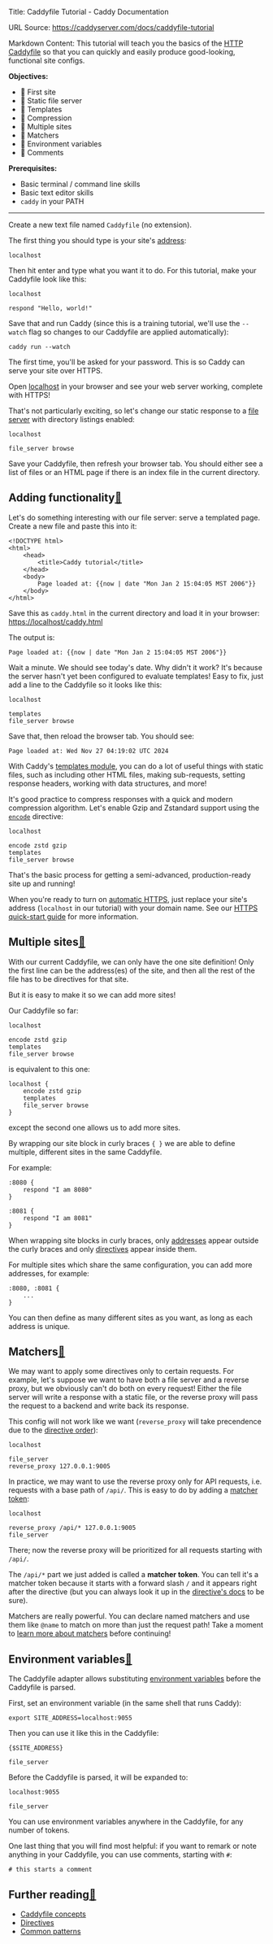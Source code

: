 Title: Caddyfile Tutorial - Caddy Documentation

URL Source: https://caddyserver.com/docs/caddyfile-tutorial

Markdown Content:
This tutorial will teach you the basics of the [HTTP Caddyfile](https://caddyserver.com/docs/caddyfile) so that you can quickly and easily produce good-looking, functional site configs.

**Objectives:**

*   🔲 First site
*   🔲 Static file server
*   🔲 Templates
*   🔲 Compression
*   🔲 Multiple sites
*   🔲 Matchers
*   🔲 Environment variables
*   🔲 Comments

**Prerequisites:**

*   Basic terminal / command line skills
*   Basic text editor skills
*   `caddy` in your PATH

* * *

Create a new text file named `Caddyfile` (no extension).

The first thing you should type is your site's [address](https://caddyserver.com/docs/caddyfile/concepts#addresses):

```
localhost
```

Then hit enter and type what you want it to do. For this tutorial, make your Caddyfile look like this:

```
localhost

respond "Hello, world!"
```

Save that and run Caddy (since this is a training tutorial, we'll use the `--watch` flag so changes to our Caddyfile are applied automatically):

```
caddy run --watch
```

The first time, you'll be asked for your password. This is so Caddy can serve your site over HTTPS.

Open [localhost](https://localhost/) in your browser and see your web server working, complete with HTTPS!

That's not particularly exciting, so let's change our static response to a [file server](https://caddyserver.com/docs/caddyfile/directives/file_server) with directory listings enabled:

```
localhost

file_server browse
```

Save your Caddyfile, then refresh your browser tab. You should either see a list of files or an HTML page if there is an index file in the current directory.

Adding functionality[🔗](https://caddyserver.com/docs/caddyfile-tutorial#adding-functionality "Direct link")
------------------------------------------------------------------------------------------------------------

Let's do something interesting with our file server: serve a templated page. Create a new file and paste this into it:

```
<!DOCTYPE html>
<html>
	<head>
		<title>Caddy tutorial</title>
	</head>
	<body>
		Page loaded at: {{now | date "Mon Jan 2 15:04:05 MST 2006"}}
	</body>
</html>
```

Save this as `caddy.html` in the current directory and load it in your browser: [https://localhost/caddy.html](https://localhost/caddy.html)

The output is:

```
Page loaded at: {{now | date "Mon Jan 2 15:04:05 MST 2006"}}
```

Wait a minute. We should see today's date. Why didn't it work? It's because the server hasn't yet been configured to evaluate templates! Easy to fix, just add a line to the Caddyfile so it looks like this:

```
localhost

templates
file_server browse
```

Save that, then reload the browser tab. You should see:

```
Page loaded at: Wed Nov 27 04:19:02 UTC 2024
```

With Caddy's [templates module](https://caddyserver.com/docs/modules/http.handlers.templates), you can do a lot of useful things with static files, such as including other HTML files, making sub-requests, setting response headers, working with data structures, and more!

It's good practice to compress responses with a quick and modern compression algorithm. Let's enable Gzip and Zstandard support using the [`encode`](https://caddyserver.com/docs/caddyfile/directives/encode) directive:

```
localhost

encode zstd gzip
templates
file_server browse
```

That's the basic process for getting a semi-advanced, production-ready site up and running!

When you're ready to turn on [automatic HTTPS](https://caddyserver.com/docs/automatic-https), just replace your site's address (`localhost` in our tutorial) with your domain name. See our [HTTPS quick-start guide](https://caddyserver.com/docs/quick-starts/https) for more information.

Multiple sites[🔗](https://caddyserver.com/docs/caddyfile-tutorial#multiple-sites "Direct link")
------------------------------------------------------------------------------------------------

With our current Caddyfile, we can only have the one site definition! Only the first line can be the address(es) of the site, and then all the rest of the file has to be directives for that site.

But it is easy to make it so we can add more sites!

Our Caddyfile so far:

```
localhost

encode zstd gzip
templates
file_server browse
```

is equivalent to this one:

```
localhost {
	encode zstd gzip
	templates
	file_server browse
}
```

except the second one allows us to add more sites.

By wrapping our site block in curly braces `{ }` we are able to define multiple, different sites in the same Caddyfile.

For example:

```
:8080 {
	respond "I am 8080"
}

:8081 {
	respond "I am 8081"
}
```

When wrapping site blocks in curly braces, only [addresses](https://caddyserver.com/docs/caddyfile/concepts#addresses) appear outside the curly braces and only [directives](https://caddyserver.com/docs/caddyfile/directives) appear inside them.

For multiple sites which share the same configuration, you can add more addresses, for example:

```
:8080, :8081 {
	...
}
```

You can then define as many different sites as you want, as long as each address is unique.

Matchers[🔗](https://caddyserver.com/docs/caddyfile-tutorial#matchers "Direct link")
------------------------------------------------------------------------------------

We may want to apply some directives only to certain requests. For example, let's suppose we want to have both a file server and a reverse proxy, but we obviously can't do both on every request! Either the file server will write a response with a static file, or the reverse proxy will pass the request to a backend and write back its response.

This config will not work like we want (`reverse_proxy` will take precendence due to the [directive order](https://caddyserver.com/docs/caddyfile/directives#directive-order)):

```
localhost

file_server
reverse_proxy 127.0.0.1:9005
```

In practice, we may want to use the reverse proxy only for API requests, i.e. requests with a base path of `/api/`. This is easy to do by adding a [matcher token](https://caddyserver.com/docs/caddyfile/matchers#syntax):

```
localhost

reverse_proxy /api/* 127.0.0.1:9005
file_server
```

There; now the reverse proxy will be prioritized for all requests starting with `/api/`.

The `/api/*` part we just added is called a **matcher token**. You can tell it's a matcher token because it starts with a forward slash `/` and it appears right after the directive (but you can always look it up in the [directive's docs](https://caddyserver.com/docs/caddyfile/directives) to be sure).

Matchers are really powerful. You can declare named matchers and use them like `@name` to match on more than just the request path! Take a moment to [learn more about matchers](https://caddyserver.com/docs/caddyfile/matchers) before continuing!

Environment variables[🔗](https://caddyserver.com/docs/caddyfile-tutorial#environment-variables "Direct link")
--------------------------------------------------------------------------------------------------------------

The Caddyfile adapter allows substituting [environment variables](https://caddyserver.com/docs/caddyfile/concepts#environment-variables) before the Caddyfile is parsed.

First, set an environment variable (in the same shell that runs Caddy):

```
export SITE_ADDRESS=localhost:9055
```

Then you can use it like this in the Caddyfile:

```
{$SITE_ADDRESS}

file_server
```

Before the Caddyfile is parsed, it will be expanded to:

```
localhost:9055

file_server
```

You can use environment variables anywhere in the Caddyfile, for any number of tokens.

One last thing that you will find most helpful: if you want to remark or note anything in your Caddyfile, you can use comments, starting with `#`:

```
# this starts a comment
```

Further reading[🔗](https://caddyserver.com/docs/caddyfile-tutorial#further-reading "Direct link")
--------------------------------------------------------------------------------------------------

*   [Caddyfile concepts](https://caddyserver.com/docs/caddyfile/concepts)
*   [Directives](https://caddyserver.com/docs/caddyfile/directives)
*   [Common patterns](https://caddyserver.com/docs/caddyfile/patterns)
